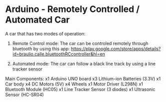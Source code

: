 # Arduino - Remotely Controlled / Automated Car

A car that has two modes of operation:
1. Remote Control mode:
    The car can be controled remotely through bluetooth by using this app:
    https://play.google.com/store/apps/details?id=braulio.calle.bluetoothRCcontroller&hl=en
    
2. Automated mode:
    The car can follow a black line track by using a line tracker sensor


Main Components:
x1  Arduino UNO board
x3  Lithium-ion Batteries (3.3V)
x1  Car body
x4  DC Motors (5V)
x4  Wheels
x1  Motor Driver (L298N)
x1  Bluetooth Module (HC05)
x1  Line Tracker Sensor (3 diodes)
x1  Ultrasonic Sensor (HC-SR04)
